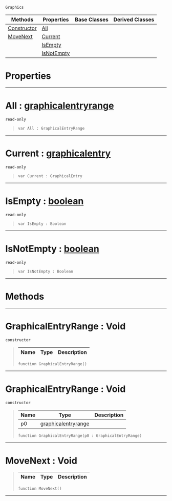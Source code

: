  `Graphics`

|Methods|Properties|Base Classes|Derived Classes|
|---|---|---|---|
|[ Constructor](https://plasmaengine.github.io/PlasmaDocs/Plasma1/C++/code_reference/class_reference/graphicalentryrange.markdown#graphicalentryrange-void)|[ All](https://plasmaengine.github.io/PlasmaDocs/Plasma1/C++/code_reference/class_reference/graphicalentryrange.markdown#all-plasma-engine-document)| | |
|[ MoveNext](https://plasmaengine.github.io/PlasmaDocs/Plasma1/C++/code_reference/class_reference/graphicalentryrange.markdown#movenext-void)|[ Current](https://plasmaengine.github.io/PlasmaDocs/Plasma1/C++/code_reference/class_reference/graphicalentryrange.markdown#current-plasma-engine-docu)| | |
| |[ IsEmpty](https://plasmaengine.github.io/PlasmaDocs/Plasma1/C++/code_reference/class_reference/graphicalentryrange.markdown#isempty-plasma-engine-docu)| | |
| |[ IsNotEmpty](https://plasmaengine.github.io/PlasmaDocs/Plasma1/C++/code_reference/class_reference/graphicalentryrange.markdown#isnotempty-plasma-engine-d)| | |


 #  Properties


---  
 #  All : [graphicalentryrange](https://plasmaengine.github.io/PlasmaDocs/Plasma1/C++/code_reference/class_reference/graphicalentryrange.markdown)

 `read-only`

> 
> ``` lang=cpp, name=Lightning
> var All : GraphicalEntryRange


---  
 #  Current : [graphicalentry](https://plasmaengine.github.io/PlasmaDocs/Plasma1/C++/code_reference/class_reference/graphicalentry.markdown)

 `read-only`

> 
> ``` lang=cpp, name=Lightning
> var Current : GraphicalEntry


---  
 #  IsEmpty : [boolean](https://plasmaengine.github.io/PlasmaDocs/Plasma1/C++/code_reference/lightning_base_types/boolean.markdown)

 `read-only`

> 
> ``` lang=cpp, name=Lightning
> var IsEmpty : Boolean


---  
 #  IsNotEmpty : [boolean](https://plasmaengine.github.io/PlasmaDocs/Plasma1/C++/code_reference/lightning_base_types/boolean.markdown)

 `read-only`

> 
> ``` lang=cpp, name=Lightning
> var IsNotEmpty : Boolean


---  
 #  Methods


---  
 #  GraphicalEntryRange : Void

 `constructor`

> 
> |Name|Type|Description|
> |---|---|---|
> ``` lang=cpp, name=Lightning
> function GraphicalEntryRange()
> ``` 


---  
 #  GraphicalEntryRange : Void

 `constructor`

> 
> |Name|Type|Description|
> |---|---|---|
> |p0|[graphicalentryrange](https://plasmaengine.github.io/PlasmaDocs/Plasma1/C++/code_reference/class_reference/graphicalentryrange.markdown)| |
> ``` lang=cpp, name=Lightning
> function GraphicalEntryRange(p0 : GraphicalEntryRange)
> ``` 


---  
 #  MoveNext : Void

> 
> |Name|Type|Description|
> |---|---|---|
> ``` lang=cpp, name=Lightning
> function MoveNext()
> ``` 


---  
 

 